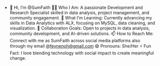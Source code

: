 - 👋 Hi, I’m @SumFaith
👩‍💻 Who I Am: A passionate Development and Research Specialist skilled in data analysis, project management, and community engagement.
🌱 What I’m Learning: Currently advancing my skills in Data Analytics with ALX, focusing on MySQL, data cleaning, and visualization.
🤝 Collaboration Goals: Open to projects in data analysis, community development, and AI-driven solutions.
📫 How to Reach Me: Connect with me as SumFaith across social media platforms also through my email @feynenoh@gmail.com
😄 Pronouns: She/Her
⚡ Fun Fact: I love blending technology with social impact to create meaningful change.
<!--- SumFaith/SumFaith is a ✨ special ✨ repository because its `README.md` (this file) appears on your GitHub profile. You can click the Preview link to take a look at your changes. --->
